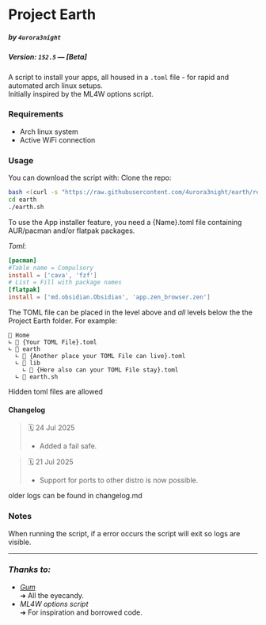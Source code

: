 # Project Earth
##### by `4urora3night`
##### Version: `152.5` — *[Beta]*
A script to install your apps, all housed in a `.toml` file - for rapid and automated arch linux setups. \
Initially inspired by the ML4W options script.

### Requirements
- Arch linux system
- Active WiFi connection

### Usage
You can download the script with:
Clone the repo:

```bash
bash <(curl -s "https://raw.githubusercontent.com/4urora3night/earth/refs/heads/main/downloader.sh")
cd earth
./earth.sh
```


To use the App installer feature, you need a {Name}.toml file containing AUR/pacman and/or flatpak packages.

*Toml*:
```toml
[pacman] 
#Table name = Compulsory
install = ['cava', 'fzf'] 
# List = Fill with package names
[flatpak]
install = ['md.obsidian.Obsidian', 'app.zen_browser.zen']
```

The TOML file can be placed in the level above and _all_ levels below the the Project Earth folder.
For example:
```
📁 Home
∟ 📄 {Your TOML File}.toml
∟ 📁 earth
  ∟ 📄 {Another place your TOML File can live}.toml
  ∟ 📁 lib
    ∟ 📄 {Here also can your TOML File stay}.toml
  ∟ 📄 earth.sh
```
Hidden toml files are allowed

#### Changelog

> 🗓️ 24 Jul 2025
> - Added a fail safe.


> 🗓️ 21 Jul 2025
> - Support for ports to other distro is now possible.


older logs can be found in changelog.md

### Notes

When running the script, if a error occurs the script will exit so logs are visible.

---
### *Thanks to:*
- [*Gum*](https://github.com/charmbracelet/gum) \
	➜ All the eyecandy.
- *ML4W options script* \
	➜  For inspiration and borrowed code.
	
